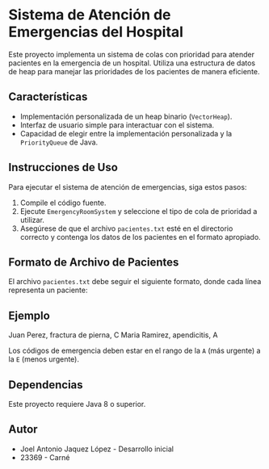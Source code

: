 # Sistema de Atención de Emergencias del Hospital

Este proyecto implementa un sistema de colas con prioridad para atender pacientes en la emergencia de un hospital. Utiliza una estructura de datos de heap para manejar las prioridades de los pacientes de manera eficiente.

## Características

- Implementación personalizada de un heap binario (`VectorHeap`).
- Interfaz de usuario simple para interactuar con el sistema.
- Capacidad de elegir entre la implementación personalizada y la `PriorityQueue` de Java.

## Instrucciones de Uso

Para ejecutar el sistema de atención de emergencias, siga estos pasos:

1. Compile el código fuente.
2. Ejecute `EmergencyRoomSystem` y seleccione el tipo de cola de prioridad a utilizar.
3. Asegúrese de que el archivo `pacientes.txt` esté en el directorio correcto y contenga los datos de los pacientes en el formato apropiado.

## Formato de Archivo de Pacientes

El archivo `pacientes.txt` debe seguir el siguiente formato, donde cada línea representa un paciente:

## Ejemplo

Juan Perez, fractura de pierna, C
Maria Ramirez, apendicitis, A

Los códigos de emergencia deben estar en el rango de la `A` (más urgente) a la `E` (menos urgente).

## Dependencias

Este proyecto requiere Java 8 o superior.

## Autor

- Joel Antonio Jaquez López - Desarrollo inicial
- 23369 - Carné
